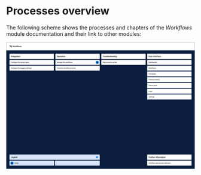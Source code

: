 # Processes overview

The following scheme shows the processes and chapters of the *Workflows* module documentation and their link to other modules:

![Processes Workflows](../../Assets/Screenshots/ActindoWorkFlow/WorkflowsProcesses.png "[Processes Workflows]")
